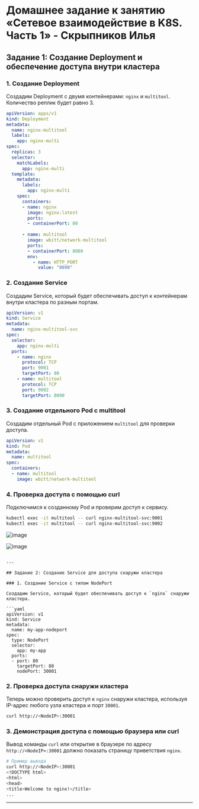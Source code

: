 # Домашнее задание к занятию «Сетевое взаимодействие в K8S. Часть 1» - Скрыпников Илья

## Задание 1: Создание Deployment и обеспечение доступа внутри кластера

### 1. Создание Deployment

Создадим Deployment с двумя контейнерами: `nginx` и `multitool`. Количество реплик будет равно 3.

```yaml
apiVersion: apps/v1
kind: Deployment
metadata:
  name: nginx-multitool
  labels:
    app: nginx-multi
spec:
  replicas: 3
  selector:
    matchLabels:
      app: nginx-multi
  template:
    metadata:
      labels:
        app: nginx-multi
    spec:
      containers:
      - name: nginx
        image: nginx:latest
        ports:
        - containerPort: 80
 
      - name: multitool
        image: wbitt/network-multitool
        ports:
        - containerPort: 8080
        env: 
          - name: HTTP_PORT
            value: "8090"
```

### 2. Создание Service

Создадим Service, который будет обеспечивать доступ к контейнерам внутри кластера по разным портам.

```yaml
apiVersion: v1
kind: Service
metadata:
  name: nginx-multitool-svc
spec:
  selector:
    app: nginx-multi
  ports:
    - name: nginx
      protocol: TCP
      port: 9001
      targetPort: 80
    - name: multitool
      protocol: TCP
      port: 9002
      targetPort: 8090
```

### 3. Создание отдельного Pod с multitool

Создадим отдельный Pod с приложением `multitool` для проверки доступа.

```yaml
apiVersion: v1
kind: Pod
metadata:
  name: multitool
spec:
  containers:
  - name: multitool
    image: wbitt/network-multitool
```

### 4. Проверка доступа с помощью curl

Подключимся к созданному Pod и проверим доступ к сервису.

```bash
kubectl exec -it multitool -- curl nginx-multitool-svc:9001
kubectl exec -it multitool -- curl nginx-multitool-svc:9002
```
![image](https://github.com/user-attachments/assets/370f9991-0614-4645-88c0-9dbc0c75181e)

![image](https://github.com/user-attachments/assets/3600f24b-cbeb-4201-aad9-ade39dd77667)

```

---

## Задание 2: Создание Service для доступа снаружи кластера

### 1. Создание Service с типом NodePort

Создадим Service, который будет обеспечивать доступ к `nginx` снаружи кластера.

```yaml
apiVersion: v1
kind: Service
metadata:
  name: my-app-nodeport
spec:
  type: NodePort
  selector:
    app: my-app
  ports:
  - port: 80
    targetPort: 80
    nodePort: 30001
```

### 2. Проверка доступа снаружи кластера

Теперь можно проверить доступ к `nginx` снаружи кластера, используя IP-адрес любого узла кластера и порт `30001`.

```bash
curl http://<NodeIP>:30001
```

### 3. Демонстрация доступа с помощью браузера или curl

Вывод команды `curl` или открытие в браузере по адресу `http://<NodeIP>:30001` должно показать страницу приветствия `nginx`.

```bash
# Пример вывода
curl http://<NodeIP>:30001
<!DOCTYPE html>
<html>
<head>
<title>Welcome to nginx!</title>
...
```

---

